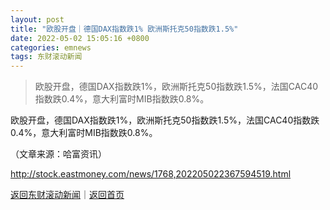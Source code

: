 ```yaml
---
layout: post
title: "欧股开盘｜德国DAX指数跌1% 欧洲斯托克50指数跌1.5%"
date: 2022-05-02 15:05:16 +0800
categories: emnews
tags: 东财滚动新闻
---
```

> 欧股开盘，德国DAX指数跌1%，欧洲斯托克50指数跌1.5%，法国CAC40指数跌0.4%，意大利富时MIB指数跌0.8%。

<p>欧股开盘，德国DAX指数跌1%，欧洲斯托克50指数跌1.5%，法国CAC40指数跌0.4%，意大利富时MIB指数跌0.8%。</p><p class="em_media">（文章来源：哈富资讯）</p>

<http://stock.eastmoney.com/news/1768,202205022367594519.html>

[返回东财滚动新闻](//finews.withounder.com/emnews/)｜[返回首页](//finews.withounder.com/)